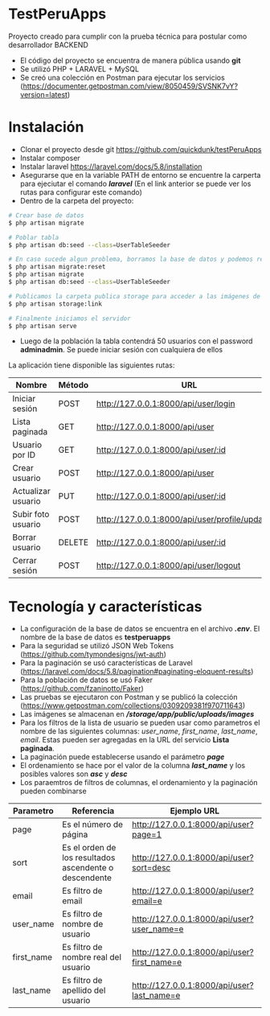 # TestPeruApps

Proyecto creado para cumplir con la prueba técnica para postular como desarrollador BACKEND

-   El código del proyecto se encuentra de manera pública usando **git**
-   Se utilizó PHP + LARAVEL + MySQL
-   Se creó una colección en Postman para ejecutar los servicios (https://documenter.getpostman.com/view/8050459/SVSNK7vY?version=latest)

# Instalación

-   Clonar el proyecto desde git https://github.com/quickdunk/testPeruApps
-   Instalar composer
-   Instalar laravel https://laravel.com/docs/5.8/installation
-   Asegurarse que en la variable PATH de entorno se encuentre la carperta para ejeciutar el comando **_laravel_** (En el link anterior se puede ver los rutas para configurar este comando)
-   Dentro de la carpeta del proyecto:

```sh
# Crear base de datos
$ php artisan migrate

# Poblar tabla
$ php artisan db:seed --class=UserTableSeeder

# En caso sucede algun problema, borramos la base de datos y podemos repetir los pasos anteriores
$ php artisan migrate:reset
$ php artisan migrate
$ php artisan db:seed --class=UserTableSeeder

# Publicamos la carpeta publica storage para acceder a las imágenes de los usuarios
$ php artisan storage:link

# Finalmente iniciamos el servidor
$ php artisan serve
```

-   Luego de la población la tabla contendrá 50 usuarios con el password **adminadmin**. Se puede iniciar sesión con cualquiera de ellos

La aplicación tiene disponible las siguientes rutas:

| Nombre             | Método | URL                                               |
| ------------------ | ------ | ------------------------------------------------- |
| Iniciar sesión     | POST   | http://127.0.0.1:8000/api/user/login              |
| Lista paginada     | GET    | http://127.0.0.1:8000/api/user                    |
| Usuario por ID     | GET    | http://127.0.0.1:8000/api/user/:id                |
| Crear usuario      | POST   | http://127.0.0.1:8000/api/user                    |
| Actualizar usuario | PUT    | http://127.0.0.1:8000/api/user/:id                |
| Subir foto usuario | POST   | http://127.0.0.1:8000/api/user/profile/update/:id |
| Borrar usuario     | DELETE | http://127.0.0.1:8000/api/user/:id                |
| Cerrar sesión      | POST   | http://127.0.0.1:8000/api/user/logout             |

# Tecnología y características

-   La configuración de la base de datos se encuentra en el archivo **_.env_**. El nombre de la base de datos es **testperuapps**
-   Para la seguridad se utilizó JSON Web Tokens (https://github.com/tymondesigns/jwt-auth)
-   Para la paginación se usó características de Laravel (https://laravel.com/docs/5.8/pagination#paginating-eloquent-results)
-   Para la población de datos se usó Faker (https://github.com/fzaninotto/Faker)
-   Las pruebas se ejecutaron con Postman y se publicó la colección (https://www.getpostman.com/collections/0309209381f970711643)
-   Las imágenes se almacenan en _**/storage/app/public/uploads/images**_
-   Para los filtros de la lista de usuario se pueden usar como parametros el nombre de las siguientes columnas: _user_name_, _first_name_, _last_name_, _email_. Estas pueden ser agregadas en la URL del servicio **Lista paginada**.
-   La paginación puede establecerse usando el parámetro **_page_**
-   El ordenamiento se hace por el valor de la columna **_last_name_** y los posibles valores son **_asc_** y **_desc_**
-   Los paraemtros de filtros de columnas, el ordenamiento y la paginación pueden combinarse

| Parametro  | Referencia                                             | Ejemplo URL                                 |
| ---------- | ------------------------------------------------------ | ------------------------------------------- |
| page       | Es el número de página                                 | http://127.0.0.1:8000/api/user?page=1       |
| sort       | Es el orden de los resultados ascendente o descendente | http://127.0.0.1:8000/api/user?sort=desc    |
| email      | Es filtro de email                                     | http://127.0.0.1:8000/api/user?email=e      |
| user_name  | Es filtro de nombre de usuario                         | http://127.0.0.1:8000/api/user?user_name=e  |
| first_name | Es filtro de nombre real del usuario                   | http://127.0.0.1:8000/api/user?first_name=e |
| last_name  | Es filtro de apellido del usuario                      | http://127.0.0.1:8000/api/user?last_name=e  |
